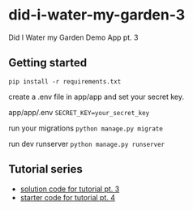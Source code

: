 # did-i-water-my-garden-3
Did I Water my Garden Demo App pt. 3

## Getting started
`pip install -r requirements.txt`

create a .env file in app/app and set your secret key.

app/app/.env
`SECRET_KEY=your_secret_key`

run your migrations
`python manage.py migrate`

run dev runserver
`python manage.py runserver`

## Tutorial series
  - [solution code for tutorial pt. 3](https://read.maverickmoore.com/learn-django-tutorial-models/)
  - [starter code for tutorial pt. 4](https://read.maverickmoore.com/learn-django-tutorial-visualizing-data/)
